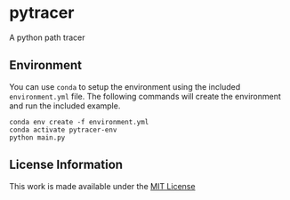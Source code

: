 # pytracer

A python path tracer

## Environment

You can use `conda` to setup the environment using the included `environment.yml` file. The following commands will create the environment and run the included example.

```
conda env create -f environment.yml
conda activate pytracer-env
python main.py
```

## License Information

This work is made available under the [MIT License](LICENCE.txt)
